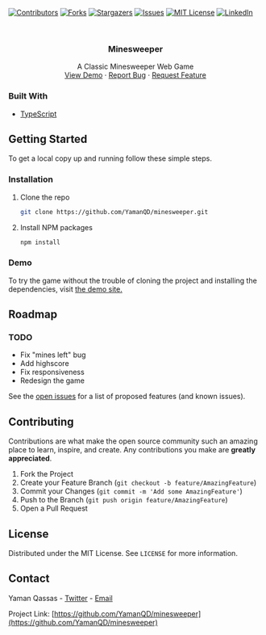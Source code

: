 [![Contributors][contributors-shield]][contributors-url]
[![Forks][forks-shield]][forks-url]
[![Stargazers][stars-shield]][stars-url]
[![Issues][issues-shield]][issues-url]
[![MIT License][license-shield]][license-url]
[![LinkedIn][linkedin-shield]][linkedin-url]


<br />
<p align="center">
  <h3 align="center">Minesweeper</h3>

  <p align="center">
    A Classic Minesweeper Web Game
    <br />
    <a href="http://yaman.muhajreen.net/minesweeper">View Demo</a>
    ·
    <a href="https://github.com/YamanQD/minesweeper/issues">Report Bug</a>
    ·
    <a href="https://github.com/YamanQD/minesweeper/issues">Request Feature</a>
  </p>
</p>

### Built With

* [TypeScript](https://www.typescriptlang.org)


<!-- GETTING STARTED -->
## Getting Started

To get a local copy up and running follow these simple steps.

### Installation

1. Clone the repo
   ```sh
   git clone https://github.com/YamanQD/minesweeper.git
   ```
2. Install NPM packages
   ```sh
   npm install
   ```

### Demo

To try the game without the trouble of cloning the project and installing the dependencies, visit [the demo site.](http://yaman.muhajreen.net/minesweeper)

<!-- ROADMAP -->
## Roadmap

### TODO

- Fix "mines left" bug
- Add highscore
- Fix responsiveness
- Redesign the game

See the [open issues](https://github.com/YamanQD/minesweeper/issues) for a list of proposed features (and known issues).


<!-- CONTRIBUTING -->
## Contributing

Contributions are what make the open source community such an amazing place to learn, inspire, and create. Any contributions you make are **greatly appreciated**.

1. Fork the Project
2. Create your Feature Branch (`git checkout -b feature/AmazingFeature`)
3. Commit your Changes (`git commit -m 'Add some AmazingFeature'`)
4. Push to the Branch (`git push origin feature/AmazingFeature`)
5. Open a Pull Request



<!-- LICENSE -->
## License

Distributed under the MIT License. See `LICENSE` for more information.



<!-- CONTACT -->
## Contact

Yaman Qassas - [Twitter](https://twitter.com/YamanQassas) - [Email](mailto:yaman102011@gmail.com)

Project Link: [https://github.com/YamanQD/minesweeper](https://github.com/YamanQD/minesweeper)



<!-- MARKDOWN LINKS & IMAGES -->
<!-- https://www.markdownguide.org/basic-syntax/#reference-style-links -->
[contributors-shield]: https://img.shields.io/github/contributors/YamanQD/minesweeper.svg?style=for-the-badge
[contributors-url]: https://github.com/YamanQD/minesweeper/graphs/contributors
[forks-shield]: https://img.shields.io/github/forks/YamanQD/minesweeper.svg?style=for-the-badge
[forks-url]: https://github.com/YamanQD/minesweeper/network/members
[stars-shield]: https://img.shields.io/github/stars/YamanQD/minesweeper.svg?style=for-the-badge
[stars-url]: https://github.com/YamanQD/minesweeper/stargazers
[issues-shield]: https://img.shields.io/github/issues/YamanQD/minesweeper.svg?style=for-the-badge
[issues-url]: https://github.com/YamanQD/minesweeper/issues
[license-shield]: https://img.shields.io/github/license/YamanQD/minesweeper.svg?style=for-the-badge
[license-url]: https://github.com/YamanQD/minesweeper/blob/master/LICENSE.txt
[linkedin-shield]: https://img.shields.io/badge/-LinkedIn-black.svg?style=for-the-badge&logo=linkedin&colorB=555
[linkedin-url]: https://linkedin.com/in/yaman-qassas